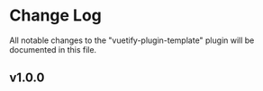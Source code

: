 # Change Log
All notable changes to the "vuetify-plugin-template" plugin will be documented in this file.

## v1.0.0
